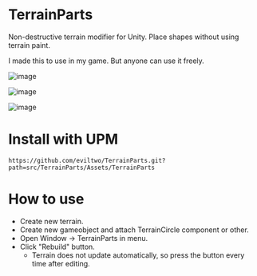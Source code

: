 # TerrainParts
 Non-destructive terrain modifier for Unity. Place shapes without using terrain paint.
 
 I made this to use in my game. But anyone can use it freely.

![image](https://github.com/eviltwo/TerrainParts/assets/7721151/4dd2a7ce-67ae-4188-b6e5-20cd1bdeb4bb)

![image](https://github.com/eviltwo/TerrainParts/assets/7721151/49e198c1-9099-45a2-9f42-87b588e8fb59)

![image](https://github.com/eviltwo/TerrainParts/assets/7721151/0de7b456-393c-4ca2-831e-51d4e8a9aac4)


# Install with UPM
```
https://github.com/eviltwo/TerrainParts.git?path=src/TerrainParts/Assets/TerrainParts
```

# How to use
- Create new terrain.
- Create new gameobject and attach TerrainCircle component or other.
- Open Window -> TerrainParts in menu.
- Click "Rebuild" button.
  - Terrain does not update automatically, so press the button every time after editing.
